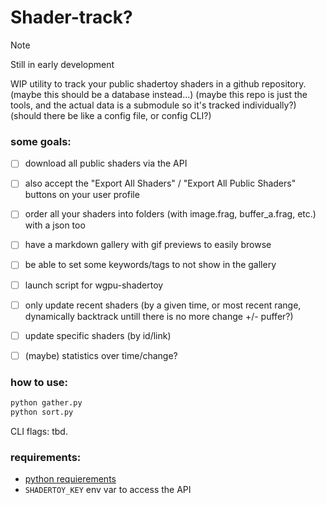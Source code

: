 # Shader-track?

> [!NOTE]
> Still in early development

WIP utility to track your public shadertoy shaders in a github repository.
(maybe this should be a database instead...)
(maybe this repo is just the tools, and the actual data is a submodule so it's tracked individually?)
(should there be like a config file, or config CLI?)


### some goals:
* [ ] download all public shaders via the API
* [ ] also accept the "Export All Shaders" / "Export All Public Shaders" buttons on your user profile
* [ ] order all your shaders into folders (with image.frag, buffer_a.frag, etc.) with a json too
* [ ] have a markdown gallery with gif previews to easily browse
* [ ] be able to set some keywords/tags to not show in the gallery
* [ ] launch script for wgpu-shadertoy
* [ ] only update recent shaders (by a given time, or most recent range, dynamically backtrack untill there is no more change +/- puffer?)
* [ ] update specific shaders (by id/link)
* [ ] (maybe) statistics over time/change?


### how to use:
```bash
python gather.py
python sort.py
```
CLI flags: tbd.

### requirements:
* [python requierements](/requierements.txt)
* `SHADERTOY_KEY` env var to access the API